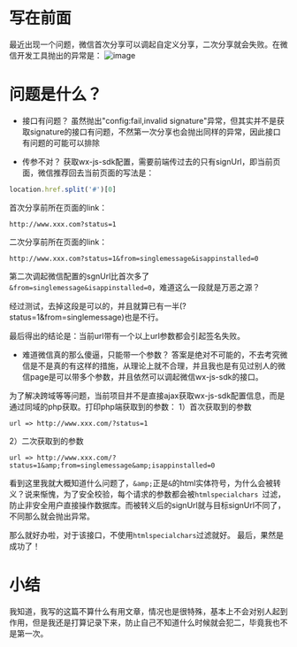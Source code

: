 # 写在前面
最近出现一个问题，微信首次分享可以调起自定义分享，二次分享就会失败。在微信开发工具抛出的异常是：
![image](https://user-images.githubusercontent.com/25907273/34972625-b4a61c6e-fabd-11e7-8407-d6bcd9a3b22d.png)

# 问题是什么？
- 接口有问题？
虽然抛出"config:fail,invalid signature"异常，但其实并不是获取signature的接口有问题，不然第一次分享也会抛出同样的异常，因此接口有问题的可能可以排除

- 传参不对？
获取wx-js-sdk配置，需要前端传过去的只有signUrl，即当前页面，微信推荐回去当前页面的写法是：
```javascript
location.href.split('#')[0]
```
首次分享前所在页面的link：
```
http://www.xxx.com?status=1
```
二次分享前所在页面的link：
```
http://www.xxx.com?status=1&from=singlemessage&isappinstalled=0
```
第二次调起微信配置的sgnUrl比首次多了`&from=singlemessage&isappinstalled=0`，难道这么一段就是万恶之源？

经过测试，去掉这段是可以的，并且就算已有一半(?status=1&from=singlemessage)也是不行。

最后得出的结论是：当前url带有一个以上url参数都会引起签名失败。

- 难道微信真的那么傻逼，只能带一个参数？
答案是绝对不可能的，不去考究微信是不是真的有这样的措施，从理论上就不合理，并且我也是有见过别人的微信page是可以带多个参数，并且依然可以调起微信wx-js-sdk的接口。

为了解决跨域等等问题，当前项目并不是直接ajax获取wx-js-sdk配置信息，而是通过同域的php获取。打印php端获取到的参数：
1）首次获取到的参数
```
url => http://www.xxx.com/?status=1
```
2）二次获取到的参数
```
url => http://www.xxx.com/?status=1&amp;from=singlemessage&amp;isappinstalled=0
```
看到这里我就大概知道什么问题了，`&amp;`正是`&`的html实体符号，为什么会被转义？说来惭愧，为了安全校验，每个请求的参数都会被`htmlspecialchars `过滤，防止非安全用户直接操作数据库。而被转义后的signUrl就与目标signUrl不同了，不同那么就会抛出异常。

那么就好办啦，对于该接口，不使用`htmlspecialchars`过滤就好。
最后，果然是成功了！

# 小结
我知道，我写的这篇不算什么有用文章，情况也是很特殊，基本上不会对别人起到作用，但是我还是打算记录下来，防止自己不知道什么时候就会犯二，毕竟我也不是第一次。




